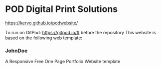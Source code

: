 
# POD Digital Print Solutions
https://kervo.github.io/podwebsite/

To run on GitPod: https://gitpod.io/#   before the repository
This website is based on the following web template:

### JohnDoe
A Responsive Free One Page Portfolio Website template




